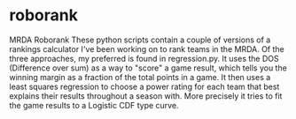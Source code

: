 # roborank
MRDA Roborank
These python scripts contain a couple of versions of a rankings calculator I've been working on to rank teams in the MRDA.
Of the three approaches, my preferred is found in regression.py. It uses the DOS (Difference over sum) as a way to "score" a game result, which tells you the winning margin as a fraction of the total points in a game. It then uses a least squares regression to choose a power rating for each team that best explains their results throughout a season with. More precisely it tries to fit the game results to a  Logistic CDF type curve. 

